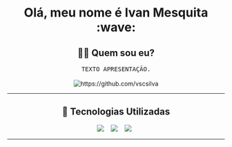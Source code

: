 <h1 align ="center"> Olá, meu nome é Ivan Mesquita :wave:</h1>

<h2 align="center"> 👨‍💻 Quem sou eu?</h2>
<p align="center">
  <samp> TEXTO APRESENTAÇÃO.
  </samp>
  <br> <br>
  <img src="https://komarev.com/ghpvc/?username=vscsilva" alt="https://github.com/vscsilva" />

  <hr>

<h2 align="center"> 🔭 Tecnologias Utilizadas</h2>
<p align="center">
  <img src="https://img.shields.io/badge/HTML%20-%2343853D.svg?&style=for-the-badge&logo=html5&logoColor=white" />&nbsp;&nbsp;&nbsp;
  <img src="https://img.shields.io/badge/CSS%20-%2300D9FF.svg?&style=for-the-badge&logo=css3&logoColor=white" />&nbsp;&nbsp;&nbsp;
  <img src="https://img.shields.io/badge/JS%20-%231572B6.svg?&style=for-the-badge&logo=javascript&logoColor=white" />&nbsp;&nbsp;
  

<hr>
